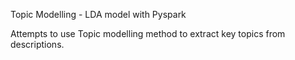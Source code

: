 
Topic Modelling - LDA model with Pyspark

Attempts to use Topic modelling method to extract key topics from descriptions. 


